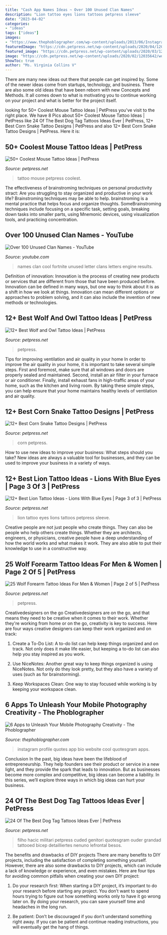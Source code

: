 ```yaml
---
title: "Cash App Names Ideas ~ Over 100 Unused Clan Names"
description: "Lion tattoo eyes lions tattoos petpress sleeve"
date: "2023-04-02"
categories:
- "ideas"
tags: ["ideas"]
images:
- "https://www.thephoblographer.com/wp-content/uploads/2013/06/Instagram.jpg"
featuredImage: "https://cdn.petpress.net/wp-content/uploads/2020/04/12003606/lion-with-blue-eyes-tattoo-sleeve.jpg"
featured_image: "https://cdn.petpress.net/wp-content/uploads/2020/03/12023844/corn-snake-tattoo.jpg"
image: "https://cdn.petpress.net/wp-content/uploads/2020/02/12035642/wolf-tattoo-forearm-design.jpg"
ShowToc: true
author: "Ms. Virginia Collins V"
---
```



There are many new ideas out there that people can get inspired by. Some of the newer ideas come from startups, technology, and business. There are also some old ideas that have been reborn with new Concepts and Methods. It all comes down to what is motivating you to continue working on your project and what is better for the project itself.

	

		
looking for 50+ Coolest Mouse Tattoo Ideas | PetPress you've visit to the right place. We have 8 Pics about 50+ Coolest Mouse Tattoo Ideas | PetPress like 24 Of The Best Dog Tag Tattoos Ideas Ever | PetPress, 12+ Best Corn Snake Tattoo Designs | PetPress and also 12+ Best Corn Snake Tattoo Designs | PetPress. Here it is:
		
    
## 50+ Coolest Mouse Tattoo Ideas | PetPress

<img loading=lazy src="https://cdn.petpress.net/wp-content/uploads/2019/11/12155628/small-mouse-tattoo-1.jpg" onerror="this.onerror=null;this.src='https://tse2.mm.bing.net/th?id=OIP.mk8XP28kDVEnoWDVfAPN3AHaDm&amp;pid=15.1';" alt="50+ Coolest Mouse Tattoo Ideas | PetPress">

_Source: petpress.net_

>tattoo mouse petpress coolest. 

	

The effectiveness of brainstroming techniques on personal productivity
stract:
Are you struggling to stay organized and productive in your work life? Brainstroming techniques may be able to help. brainstroming is a mental practice that helps focus and organize thoughts. SomeBrainstroming techniques include focusing on a specific task, setting goals, breaking down tasks into smaller parts, using Mnemonic devices, using visualization tools, and practicing concentration.

    
## Over 100 Unused Clan Names - YouTube

<img loading=lazy src="http://i1.ytimg.com/vi/zhkpnKE0Sis/maxresdefault.jpg" onerror="this.onerror=null;this.src='https://tse3.mm.bing.net/th?id=OIP.WfZ-7aUvt2ZNks2ZxXAD2QHaEK&amp;pid=15.1';" alt="Over 100 Unused Clan Names - YouTube">

_Source: youtube.com_

>names clan cool fortnite unused letter clans letters engine results. 

	

Definition of innovation:
Innovation is the process of creating new products or services that are different from those that have been produced before. Innovation can be defined in many ways, but one way to think about it is as a shift in how we look at things. Innovation can mean different options or approaches to problem solving, and it can also include the invention of new methods or technologies.

    
## 12+ Best Wolf And Owl Tattoo Ideas | PetPress

<img loading=lazy src="https://cdn.petpress.net/wp-content/uploads/2020/05/11221039/wolf-and-owl-tattoo-flowers-313x524.jpg" onerror="this.onerror=null;this.src='https://tse1.mm.bing.net/th?id=OIP.pt60VqdDUA4FI2LxfoiW4wAAAA&amp;pid=15.1';" alt="12+ Best Wolf and Owl Tattoo Ideas | PetPress">

_Source: petpress.net_

>petpress. 

	

Tips for improving ventilation and air quality in your home
In order to improve the air quality in your home, it is important to take several simple steps. First and foremost, make sure that all windows and doors are properly sealed and maintained. Second, install an air filter in your furnace or air conditioner. Finally, install exhaust fans in high-traffic areas of your home, such as the kitchen and living room. By taking these simple steps, you can help ensure that your home maintains healthy levels of ventilation and air quality.

    
## 12+ Best Corn Snake Tattoo Designs | PetPress

<img loading=lazy src="https://cdn.petpress.net/wp-content/uploads/2020/03/12023844/corn-snake-tattoo.jpg" onerror="this.onerror=null;this.src='https://tse2.mm.bing.net/th?id=OIP.oiK8aVotwENvTdLvxKQhMwHaK4&amp;pid=15.1';" alt="12+ Best Corn Snake Tattoo Designs | PetPress">

_Source: petpress.net_

>corn petpress. 

	

How to use new ideas to improve your business: What steps should you take?
New ideas are always a valuable tool for businesses, and they can be used to improve your business in a variety of ways.

    
## 12+ Best Lion Tattoo Ideas - Lions With Blue Eyes | Page 3 Of 3 | PetPress

<img loading=lazy src="https://cdn.petpress.net/wp-content/uploads/2020/04/12003606/lion-with-blue-eyes-tattoo-sleeve.jpg" onerror="this.onerror=null;this.src='https://tse1.mm.bing.net/th?id=OIP.gT7bw-i1kIL0xFsMJpAQ-QHaHz&amp;pid=15.1';" alt="12+ Best Lion Tattoo Ideas - Lions With Blue Eyes | Page 3 of 3 | PetPress">

_Source: petpress.net_

>lion tattoo eyes lions tattoos petpress sleeve. 

	

Creative people are not just people who create things. They can also be people who help others create things. Whether they are architects, engineers, or physicians, creative people have a deep understanding of how the world works and what makes it work. They are also able to put their knowledge to use in a constructive way.

    
## 25 Wolf Forearm Tattoo Ideas For Men &amp; Women | Page 2 Of 5 | PetPress

<img loading=lazy src="https://cdn.petpress.net/wp-content/uploads/2020/02/12035642/wolf-tattoo-forearm-design.jpg" onerror="this.onerror=null;this.src='https://tse4.mm.bing.net/th?id=OIP.Ih1_0oWTWM8uyz71FBP-NgHaHa&amp;pid=15.1';" alt="25 Wolf Forearm Tattoo Ideas For Men &amp; Women | Page 2 of 5 | PetPress">

_Source: petpress.net_

>petpress. 

	

Creativedesigners on the go
Creativedesigners are on the go, and that means they need to be creative when it comes to their work. Whether they're working from home or on the go, creativity is key to success. Here are four ways creative designers can keep their work organized and on track:
1. Create a To-Do List: A to-do list can help keep things organized and on track. Not only does it make life easier, but keeping a to-do list can also help you stay inspired as you work.

2. Use NiceNotes: Another great way to keep things organized is using NiceNotes. Not only do they look pretty, but they also have a variety of uses (such as for brainstorming).

3. Keep Workspaces Clean: One way to stay focused while working is by keeping your workspace clean.

    
## 6 Apps To Unleash Your Mobile Photography Creativity - The Phoblographer

<img loading=lazy src="https://www.thephoblographer.com/wp-content/uploads/2013/06/Instagram.jpg" onerror="this.onerror=null;this.src='https://tse4.mm.bing.net/th?id=OIP.T93dOSHd5HIXFkDBUEPk6gAAAA&amp;pid=15.1';" alt="6 Apps to Unleash Your Mobile Photography Creativity - The Phoblographer">

_Source: thephoblographer.com_

>instagram profile quotes app bio website cool quotesgram apps. 

	

Conclusion
In the past, big ideas have been the lifeblood of entrepreneurship. They help founders see their product or service in a new light, and they provide the spark that leads to innovation. But as businesses become more complex and competitive, big ideas can become a liability. In this series, we’ll explore three ways in which big ideas can hurt your business.

    
## 24 Of The Best Dog Tag Tattoos Ideas Ever | PetPress

<img loading=lazy src="https://cdn.petpress.net/wp-content/uploads/2020/02/12043128/idea-dog-tag-tattoo-scaled.jpg" onerror="this.onerror=null;this.src='https://tse4.mm.bing.net/th?id=OIP.T0S-vMLD9bFjUOHJccFoeAHaJ6&amp;pid=15.1';" alt="24 Of The Best Dog Tag Tattoos Ideas Ever | PetPress">

_Source: petpress.net_

>filho hacic militari petpress cuded genitori quotesgram ouder grandad tattooed bicep detailliertes nenuno lefrontal besos. 

	

The benefits and drawbacks of DIY projects
There are many benefits to DIY projects, including the satisfaction of completing something yourself. However, there are also some drawbacks to DIY projects, which can include a lack of knowledge or experience, and even mistakes. Here are four tips for avoiding common pitfalls when creating your own DIY project:
1. Do your research first: When starting a DIY project, it’s important to do your research before starting any project. You don’t want to spend hours trying to figure out how something works only to have it go wrong later on. By doing your research, you can save yourself time and headaches in the long run.

2. Be patient: Don’t be discouraged if you don’t understand something right away. If you can be patient and continue reading instructions, you will eventually get the hang of things.

